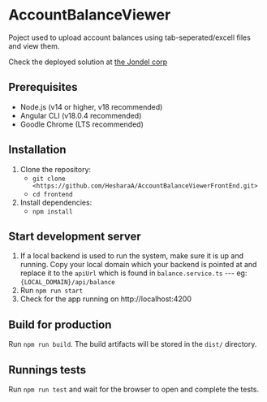 # AccountBalanceViewer

Poject used to upload account balances using tab-seperated/excell files and view them.

Check the deployed solution at [the Jondel corp](https://accountbalanceviewerfrontend.azurewebsites.net/upload)

## Prerequisites

- Node.js (v14 or higher, v18 recommended)
- Angular CLI (v18.0.4 recommended)
- Goodle Chrome (LTS recommended) 

## Installation

1. Clone the repository:
   - `git clone <https://github.com/HesharaA/AccountBalanceViewerFrontEnd.git>`
   - `cd frontend`
2. Install dependencies:
   - `npm install`

## Start development server

1. If a local backend is used to run the system, make sure it is up and running. Copy your local domain which your backend is pointed at and replace it to the `apiUrl` which is found in `balance.service.ts` ---
   eg: `{LOCAL_DOMAIN}/api/balance`
2. Run `npm run start`
3. Check for the app running on http://localhost:4200

## Build for production

Run `npm run build`. The build artifacts will be stored in the `dist/` directory.

## Runnings tests

Run `npm run test` and wait for the browser to open and complete the tests.



